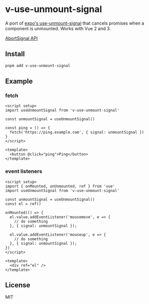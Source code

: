 # v-use-unmount-signal

A port of [expo's use-unmount-signal](https://github.com/expo/use-unmount-signal) that cancels promises when a component is unmounted. Works with Vue 2 and 3.

[AbortSignal API](https://dom.spec.whatwg.org/#interface-AbortSignal)

## Install

```sh
pnpm add v-use-unmount-signal
```

## Example

### fetch

```vue
<script setup>
import useUnmountSignal from 'v-use-unmount-signal'

const unmountSignal = useUnmountSignal()

const ping = () => {
  fetch('https://ping.example.com', { signal: unmountSignal })
}
</script>

<template>
  <button @click="ping">Ping</button>
</template>
```

### event listeners

```vue
<script setup>
import { onMounted, onUnmounted, ref } from 'vue'
import useUnmountSignal from 'v-use-unmount-signal'

const unmountSignal = useUnmountSignal()
const el = ref()

onMounted(() => {
  el.value.addEventListener('mousemove', e => {
    // do something
  }, { signal: unmountSignal });

  el.value.addEventListener('mouseup', e => {
    // do something
  }, { signal: unmountSignal });
})
</script>

<template>
  <div ref="el" />
</template>
```

## License

MIT
